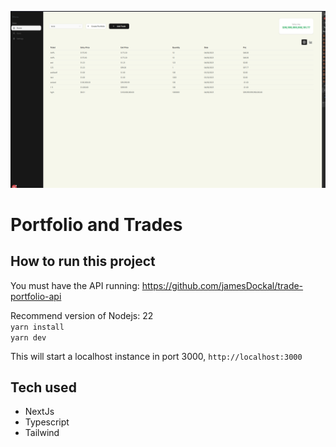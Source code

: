 ![alt text](doc/image.png)

# Portfolio and Trades

## How to run this project

You must have the API running: https://github.com/jamesDockal/trade-portfolio-api

Recommend version of Nodejs: 22 <br>
`yarn install`<br>
`yarn dev`

This will start a localhost instance in port 3000, `http://localhost:3000`

## Tech used

- NextJs
- Typescript
- Tailwind
